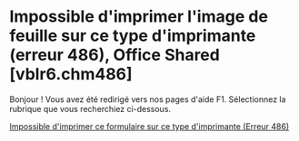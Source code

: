 
# Impossible d'imprimer l'image de feuille sur ce type d'imprimante (erreur 486), Office Shared [vblr6.chm486]

Bonjour ! Vous avez été redirigé vers nos pages d'aide F1. Sélectionnez la rubrique que vous recherchiez ci-dessous.

[Impossible d'imprimer ce formulaire sur ce type d'imprimante (Erreur 486)](http://msdn.microsoft.com/library/37a8fc76-1a70-e46e-6b4d-3339eba3fdb2%28Office.15%29.aspx)
